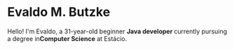 # Evaldo M. Butzke

<p align="left"> 
      Hello! I'm Evaldo, a 31-year-old beginner <strong>Java developer </strong>currently pursuing a degree in<strong>Computer Science</strong> at Estácio.
</p>